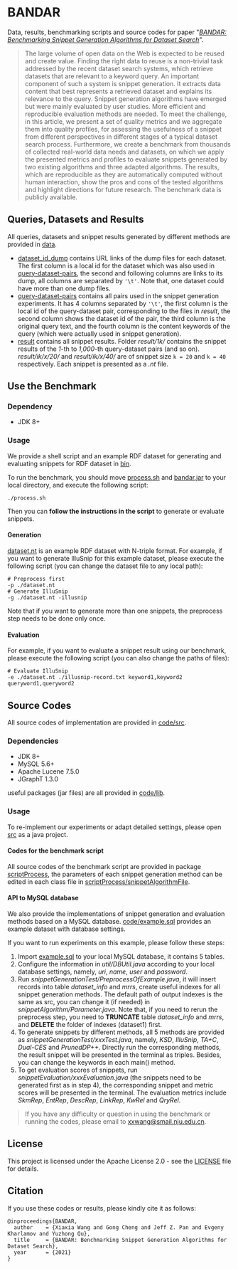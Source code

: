 # BANDAR

Data, results, benchmarking scripts and source codes for paper "*[BANDAR: Benchmarking Snippet Generation Algorithms for Dataset Search]()*". 

> The large volume of open data on the Web is expected to be reused and create value. Finding the right data to reuse is a non-trivial task addressed by the recent dataset search systems, which retrieve datasets that are relevant to a keyword query. An important component of such a system is snippet generation. It extracts data content that best represents a retrieved dataset and explains its relevance to the query. Snippet generation algorithms have emerged but were mainly evaluated by user studies. More efficient and reproducible evaluation methods are needed. To meet the challenge, in this article, we present a set of quality metrics and we aggregate them into quality profiles, for assessing the usefulness of a snippet from different perspectives in different stages of a typical dataset search process. Furthermore, we create a benchmark from thousands of collected real-world data needs and datasets, on which we apply the presented metrics and profiles to evaluate snippets generated by two existing algorithms and three adapted algorithms. The results, which are reproducible as they are automatically computed without human interaction, show the pros and cons of the tested algorithms and highlight directions for future research. The benchmark data is publicly available.

## Queries, Datasets and Results

All queries, datasets and snippet results generated by different methods are provided in [data](https://github.com/nju-websoft/BANDAR/tree/master/data). 

- [dataset_id_dump](https://github.com/nju-websoft/BANDAR/blob/master/data/dataset-id-dump.txt) contains URL links of the dump files for each dataset. The first column is a local id for the dataset which was also used in [query-dataset-pairs](https://github.com/nju-websoft/BANDAR/blob/master/data/query-dataset-pairs.txt), the second and following columns are links to its dump, all columns are separated by `'\t'`. Note that, one dataset could have more than one dump files. 
- [query-dataset-pairs](https://github.com/nju-websoft/BANDAR/blob/master/data/query-dataset-pairs.txt) contains all pairs used in the snippet generation experiments. It has 4 columns separated by `'\t'`, the first column is the local id of the query-dataset pair, corresponding to the files in *result*, the second column shows the dataset id of the pair, the third column is the original query text, and the fourth column is the content keywords of the query (which were actually used in snippet generation).  
- [result](https://github.com/nju-websoft/BANDAR/tree/master/data/result) contains all snippet results. Folder *result/1k/* contains the snippet results of the *1*-th to *1,000*-th query-dataset pairs (and so on).  *result/ik/x/20/* and *result/ik/x/40/* are of snippet size `k = 20` and `k = 40` respectively. Each snippet is presented as a *.nt* file. 

## Use the Benchmark

### Dependency

- JDK 8+

### Usage

We provide a shell script and an example RDF dataset for generating and evaluating snippets for RDF dataset in [bin](https://github.com/nju-websoft/BANDAR/tree/master/bin). 

To run the benchmark,  you should move [process.sh](https://github.com/nju-websoft/BANDAR/blob/master/bin/process.sh) and [bandar.jar](https://github.com/nju-websoft/BANDAR/blob/master/bin/bandar.jar) to your local directory, and execute the following script: 

```shell
./process.sh
```

Then you can **follow the instructions in the script** to generate or evaluate snippets. 

#### Generation

[dataset.nt](https://github.com/nju-websoft/BANDAR/blob/master/bin/dataset.nt) is an example RDF dataset with N-triple format. For example, if you want to generate IlluSnip for this example dataset, please execute the following script (you can change the dataset file to any local path): 

```shell
# Preprocess first
-p ./dataset.nt
# Generate IlluSnip
-g ./dataset.nt -illusnip
```

Note that if you want to generate more than one snippets, the preprocess step needs to be done only once.  

#### Evaluation

For example, if you want to evaluate a snippet result using our benchmark, please execute the following script (you can also change the paths of files): 

```shell
# Evaluate IlluSnip
-e ./dataset.nt ./illusnip-record.txt keyword1,keyword2 queryword1,queryword2
```

## Source Codes

All source codes of implementation are provided in [code/src](https://github.com/nju-websoft/BANDAR/tree/master/code/src). 

### Dependencies

- JDK 8+
- MySQL 5.6+
- Apache Lucene 7.5.0
- JGraphT 1.3.0

useful packages (jar files) are all provided in [code/lib](https://github.com/nju-websoft/BANDAR/tree/master/code/lib). 

### Usage

To re-implement our experiments or adapt detailed settings, please open [src](https://github.com/nju-websoft/BANDAR/tree/master/code/src) as a java project. 

#### Codes for the benchmark script

All source codes of the benchmark script are provided in package [scriptProcess](https://github.com/nju-websoft/BANDAR/tree/master/code/src/scriptProcess), the parameters of each snippet generation method can be edited in each class file in [scriptProcess/snippetAlgorithmFile](https://github.com/nju-websoft/BANDAR/tree/master/code/src/scriptProcess/snippetAlgorithmFile). 

#### API to MySQL database

We also provide the implementations of snippet generation and evaluation methods based on a MySQL database. [code/example.sql](https://github.com/nju-websoft/BANDAR/blob/master/code/example.sql) provides an example dataset with database settings.  

If you want to run experiments on this example, please follow these steps: 

1. Import [example.sql](https://github.com/nju-websoft/BANDAR/blob/master/code/example.sql) to your local MySQL database, it contains 5 tables. 
2. Configure the information in *util/DBUtil.java* according to your local database settings, namely, *uri*, *name*, *user* and *password*. 
3. Run *snippetGenerationTest/PreprocessOfExample.java*, it will insert records into table *dataset_info* and *mrrs*, create useful indexes for all snippet generation methods. The default path of output indexes is the same as src, you can change it (if needed) in *snippetAlgorithm/Parameter.java*. Note that, if you need to rerun the preprocess step, you need to **TRUNCATE** table *dataset_info* and *mrrs*, and **DELETE** the folder of indexes (dataset1) first. 
4. To generate snippets by different methods, all 5 methods are provided as *snippetGenerationTest/xxxTest.java*, namely, *KSD*, *IlluSnip*, *TA+C*, *Dual-CES* and *PrunedDP++*. Directly run the corresponding methods, the result snippet will be presented in the terminal as triples. Besides, you can change the keywords in each main() method. 
5. To get evaluation scores of snippets, run *snippetEvaluation/xxxEvaluation.java* (the snippets need to be generated first as in step 4), the corresponding snippet and metric scores will be presented in the terminal. The evaluation metrics include *SkmRep*, *EntRep*, *DescRep*, *LinkRep*, *KwRel* and *QryRel*. 

> If you have any difficulty or question in using the benchmark or running the codes, please email to [xxwang@smail.nju.edu.cn](mailto:xxwang@smail.nju.edu.cn). 

## License

 This project is licensed under the Apache License 2.0 - see the [LICENSE](https://github.com/nju-websoft/BANDAR/blob/master/LICENSE) file for details. 

## Citation

If you use these codes or results, please kindly cite it as follows:

```
@inproceedings{BANDAR,
  author    = {Xiaxia Wang and Gong Cheng and Jeff Z. Pan and Evgeny Kharlamov and Yuzhong Qu},
  title     = {BANDAR: Benchmarking Snippet Generation Algorithms for Dataset Search},
  year      = {2021}
}
```
